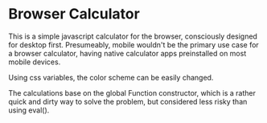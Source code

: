 # Browser Calculator

This is a simple javascript calculator for the browser, consciously designed for desktop first. 
Presumeably,  mobile wouldn't be the primary use case for a browser calculator, 
having native calculator apps preinstalled on most mobile devices.

Using css variables, the color scheme can be easily changed. 

The calculations base on the global Function constructor, which is a rather quick and dirty way to solve the problem, 
but considered less risky than using eval(). 
